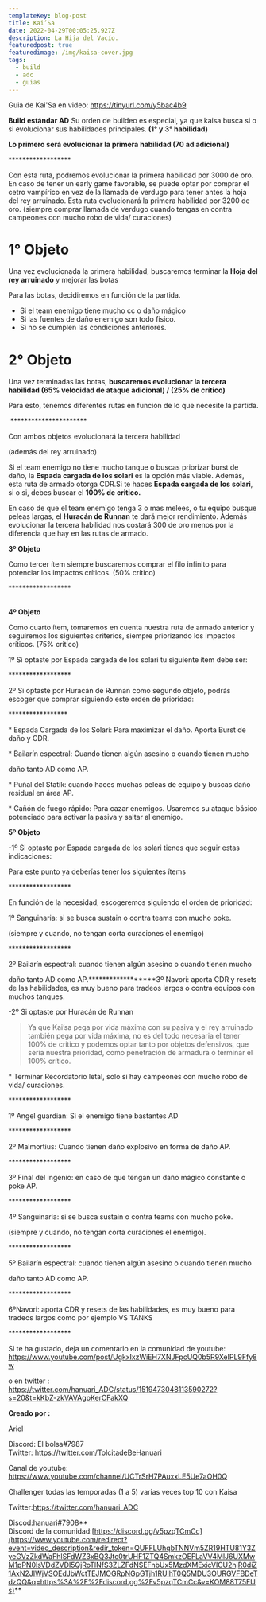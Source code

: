 ```yaml
---
templateKey: blog-post
title: Kai’Sa
date: 2022-04-29T00:05:25.927Z
description: La Hija del Vacío.
featuredpost: true
featuredimage: /img/kaisa-cover.jpg
tags:
  - build
  - adc
  - guias
---
```

Guia de Kai'Sa en video: <https://tinyurl.com/y5bac4b9>

**Build estándar AD**
Su orden de buildeo es especial, ya que kaisa busca si o si evolucionar sus habilidades principales. **(1° y 3° habilidad)**

**Lo primero será evolucionar la primera habilidad (70 ad adicional)**

\*\*\*\*\*\*\*\*\*\*\*\*\*\*\*\*\*\*

Con esta ruta, podremos evolucionar la primera habilidad por 3000 de oro. En caso de tener un early game favorable, se puede optar por comprar el cetro vampírico en vez de la llamada de verdugo para tener antes la hoja del rey arruinado. Esta ruta evolucionará la primera habilidad por 3200 de oro. (siempre comprar llamada de verdugo cuando tengas en contra campeones con mucho robo de vida/ curaciones)

# 1° Objeto

Una vez evolucionada la primera habilidad, buscaremos terminar la **Hoja del rey 
 arruinado** y mejorar las botas

Para las botas, decidiremos en función de la partida.

* Si el team enemigo tiene mucho cc o daño mágico
* Si las fuentes de daño enemigo son todo físico.
* Si no se cumplen las condiciones anteriores.

# 2° Objeto

Una vez terminadas las botas, **buscaremos evolucionar la tercera habilidad
(65% velocidad de ataque adicional)  /  (25% de crítico)**

Para esto, tenemos diferentes rutas en función de lo que necesite la partida.

 \*\*\*\*\*\*\*\*\*\*\*\*\*\*\*\*\*\*\*\*\*\*



Con ambos objetos evolucionará la tercera habilidad

(además del rey arruinado)

Si el team enemigo no tiene mucho tanque o buscas priorizar burst de daño, la **Espada cargada de los solari**  es la opción más viable. Además, esta ruta de armado otorga CDR.Si te haces **Espada cargada de los solari**, si o si, debes buscar el **100% de critico.**

En caso de que el team enemigo tenga 3 o mas melees, o tu equipo busque peleas largas, el **Huracán de Runnan** te dará mejor rendimiento. Además evolucionar la tercera habilidad nos costará 300 de oro menos por la diferencia que hay en las rutas de armado.

**3º Objeto**  

Como tercer ítem siempre buscaremos comprar el filo infinito para potenciar los impactos críticos. (50% crítico) 

\*\*\*\*\*\*\*\*\*\*\*\*\*\*\*\*\*\*

**\
4º Objeto**

Como cuarto ítem, tomaremos en cuenta nuestra ruta de armado anterior y  seguiremos los siguientes criterios, siempre priorizando los impactos críticos. (75% crítico)

1º Si optaste por Espada cargada de los solari tu siguiente ítem debe ser:

\*\*\*\*\*\*\*\*\*\*\*\*\*\*\*\*\*\*

2º Si optaste por Huracán de Runnan como segundo objeto, podrás escoger que comprar siguiendo este orden de prioridad:

\*\*\*\*\*\*\*\*\*\*\*\*\*\*\*\**    



\* Espada Cargada de los Solari: Para maximizar el daño. Aporta Burst de daño y CDR.

\* Bailarín espectral: Cuando tienen algún asesino o cuando tienen mucho

daño tanto AD como AP.

\* Puñal del Statik: cuando haces muchas peleas de equipo y buscas daño residual en área AP.

\* Cañón de fuego rápido: Para cazar enemigos. Usaremos su ataque básico potenciado para activar la pasiva y saltar al enemigo.

**5º Objeto**

\-1º Si optaste por Espada cargada de los solari tienes que seguir estas indicaciones:

Para este punto ya deberías tener los siguientes ítems

\*\*\*\*\*\*\*\*\*\*\*\*\*\*\*\*\*\*

En función de la necesidad, escogeremos siguiendo el orden de prioridad:

1º Sanguinaria: si se busca sustain o contra teams con mucho poke.

(siempre y cuando, no tengan corta curaciones el enemigo)

\*\*\*\*\*\*\*\*\*\*\*\*\*\*\*\*\*\*

2º Bailarín espectral: cuando tienen algún asesino o cuando tienen mucho

daño tanto AD como AP.\*\*\*\*\*\*\*\*\*\*\*\*\*\*\*\*\*\*3º Navori: aporta CDR y resets de las habilidades, es muy bueno para tradeos largos o contra equipos con muchos tanques.

\-2º Si optaste por Huracán de Runnan

> Ya que Kai’sa pega por vida máxima con su pasiva y el rey arruinado también pega por vida máxima, no es del todo necesaria el tener 100% de critico y podemos optar tanto por objetos defensivos, que seria nuestra prioridad, como penetración de armadura o terminar el 100% crítico.

\* Terminar Recordatorio letal, solo si hay campeones con mucho robo de vida/ curaciones.

\*\*\*\*\*\*\*\*\*\*\*\*\*\*\*\*\*\*



1º Angel guardian: Si el enemigo tiene bastantes AD

\*\*\*\*\*\*\*\*\*\*\*\*\*\*\*\*\*\*



2º Malmortius: Cuando tienen daño explosivo en forma de daño AP.

\*\*\*\*\*\*\*\*\*\*\*\*\*\*\*\*\*\*

3º Final del ingenio: en caso de que tengan un daño mágico constante o poke AP.

\*\*\*\*\*\*\*\*\*\*\*\*\*\*\*\*\*\*

4º Sanguinaria: si se busca sustain o contra teams con mucho poke.

(siempre y cuando, no tengan corta curaciones el enemigo).

\*\*\*\*\*\*\*\*\*\*\*\*\*\*\*\*\*\*

5º Bailarín espectral: cuando tienen algún asesino o cuando tienen mucho

daño tanto AD como AP.

\*\*\*\*\*\*\*\*\*\*\*\*\*\*\*\*\*\*

6ºNavori: aporta CDR y resets de las habilidades, es muy bueno para tradeos largos como por ejemplo VS TANKS

\*\*\*\*\*\*\*\*\*\*\*\*\*\*\*\*\*\*

Si te ha gustado, deja un comentario en la comunidad de youtube: <https://www.youtube.com/post/UgkxIxzWiEH7XNJFpcUQ0b5R9XeIPL9Ffy8w>

o en twitter : <https://twitter.com/hanuari_ADC/status/1519473048113590272?s=20&t=kKbZ-zkVAVAgpKerCFakXQ>



**Creado por :**

Ariel

Discord: El bolsa#7987\
Twitter: <https://twitter.com/TolcitadeBe>Hanuari

Canal de youtube: <https://www.youtube.com/channel/UCTrSrH7PAuxxLE5Ue7aOH0Q>

Challenger todas las temporadas (1 a 5) varias veces top 10 con Kaisa

Twitter:<https://twitter.com/hanuari_ADC>

Discod:hanuari#7908**\
Discord de la comunidad:[https://discord.gg/v5pzqTCmCc](https://www.youtube.com/redirect?event=video_description&redir_token=QUFFLUhqbTNNVm5ZR19HTU81Y3ZyeGVzZkdWaFhlSFdWZ3xBQ3Jtc0trUHF1ZTQ4SmkzOEFLaVV4MlJ6UXMwM1pPN0lsVDdZVDI5QjRoTlNfS3ZLZFdNSEFnbUx5MzdXMExicVlCU2hjR0diZ1AxN2JIWjVSOEdJbWctTEJMOGRpNGpGTjh1RUlhT0Q5MDU3OURGVFBDeTdzQQ&q=https%3A%2F%2Fdiscord.gg%2Fv5pzqTCmCc&v=KOM88T75FUs)**